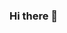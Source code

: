 ### Hi there 👋

<!--
**Indomite/Indomite** is a ✨ _special_ ✨ repository because its `README.md` (this file) appears on your GitHub profile.

Here are some ideas to get you started:

- 🔭 I’m currently working on JXNU
- 🌱 I’m currently learning web-front
- 👯 I’m looking to collaborate on Homyit
- 📫 How to reach me: Indomite@qq.com
- 💬 Ask me about whatever I know
- ⚡ Fun fact: learning is happy
-->
